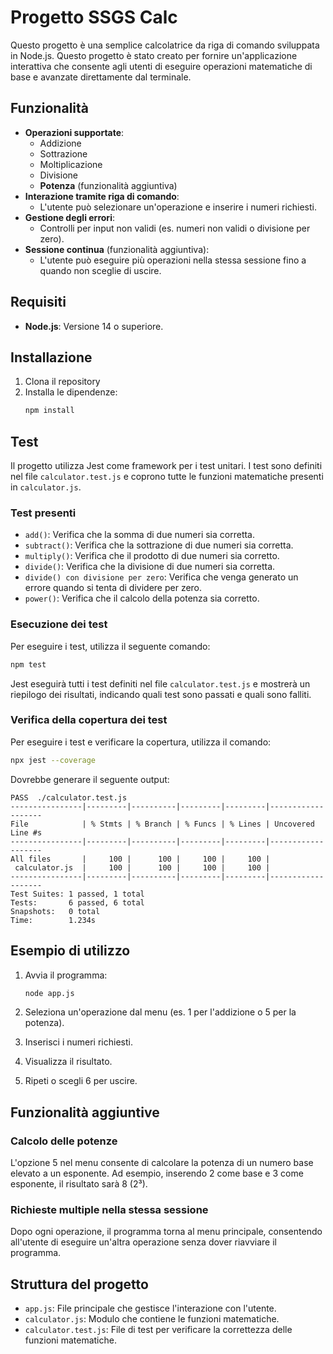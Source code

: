 # Progetto SSGS Calc

Questo progetto è una semplice calcolatrice da riga di comando sviluppata in Node.js. Questo progetto è stato creato per fornire un'applicazione interattiva che consente agli utenti di eseguire operazioni matematiche di base e avanzate direttamente dal terminale.

## Funzionalità

- **Operazioni supportate**:
  - Addizione
  - Sottrazione
  - Moltiplicazione
  - Divisione
  - **Potenza** (funzionalità aggiuntiva)
- **Interazione tramite riga di comando**:
  - L'utente può selezionare un'operazione e inserire i numeri richiesti.
- **Gestione degli errori**:
  - Controlli per input non validi (es. numeri non validi o divisione per zero).
- **Sessione continua** (funzionalità aggiuntiva):
  - L'utente può eseguire più operazioni nella stessa sessione fino a quando non sceglie di uscire.

## Requisiti

- **Node.js**: Versione 14 o superiore.

## Installazione

1. Clona il repository
2. Installa le dipendenze:
   ```bash
   npm install
   ```

## Test

Il progetto utilizza Jest come framework per i test unitari. I test sono definiti nel file `calculator.test.js` e coprono tutte le funzioni matematiche presenti in `calculator.js`.

### Test presenti

- `add()`: Verifica che la somma di due numeri sia corretta.
- `subtract()`: Verifica che la sottrazione di due numeri sia corretta.
- `multiply()`: Verifica che il prodotto di due numeri sia corretto.
- `divide()`: Verifica che la divisione di due numeri sia corretta.
- `divide() con divisione per zero`: Verifica che venga generato un errore quando si tenta di dividere per zero.
- `power()`: Verifica che il calcolo della potenza sia corretto.

### Esecuzione dei test

Per eseguire i test, utilizza il seguente comando:
```bash
npm test
```
Jest eseguirà tutti i test definiti nel file `calculator.test.js` e mostrerà un riepilogo dei risultati, indicando quali test sono passati e quali sono falliti.

### Verifica della copertura dei test

Per eseguire i test e verificare la copertura, utilizza il comando:
```bash
npx jest --coverage
```

Dovrebbe generare il seguente output:
```
PASS  ./calculator.test.js
----------------|---------|----------|---------|---------|-------------------
File            | % Stmts | % Branch | % Funcs | % Lines | Uncovered Line #s
----------------|---------|----------|---------|---------|-------------------
All files       |     100 |      100 |     100 |     100 |
 calculator.js  |     100 |      100 |     100 |     100 |
----------------|---------|----------|---------|---------|-------------------
Test Suites: 1 passed, 1 total
Tests:       6 passed, 6 total
Snapshots:   0 total
Time:        1.234s
```

## Esempio di utilizzo

1. Avvia il programma:
   ```bash
   node app.js
   ```

2. Seleziona un'operazione dal menu (es. 1 per l'addizione o 5 per la potenza).
3. Inserisci i numeri richiesti.
4. Visualizza il risultato.
5. Ripeti o scegli 6 per uscire.

## Funzionalità aggiuntive

### Calcolo delle potenze

L'opzione 5 nel menu consente di calcolare la potenza di un numero base elevato a un esponente. Ad esempio, inserendo 2 come base e 3 come esponente, il risultato sarà 8 (2³).

### Richieste multiple nella stessa sessione

Dopo ogni operazione, il programma torna al menu principale, consentendo all'utente di eseguire un'altra operazione senza dover riavviare il programma.

## Struttura del progetto

- `app.js`: File principale che gestisce l'interazione con l'utente.
- `calculator.js`: Modulo che contiene le funzioni matematiche.
- `calculator.test.js`: File di test per verificare la correttezza delle funzioni matematiche.
